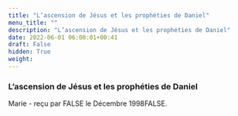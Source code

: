 ```yaml
---
title: "L’ascension de Jésus et les prophéties de Daniel"
menu_title: ""
description: "L’ascension de Jésus et les prophéties de Daniel"
date: 2022-06-01 06:00:01+00:41
draft: False
hidden: True
weight:
---
```

### L’ascension de Jésus et les prophéties de Daniel

Marie - reçu par FALSE le  Décembre 1998FALSE.



